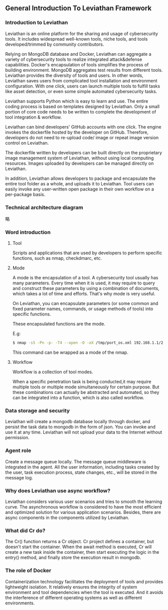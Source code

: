 ## General Introduction To Leviathan Framework

### Introduction to Leviathan

Leviathan is an online platform for the sharing and usage of cybersecurity tools. It includes widespread well-known tools, niche tools, and tools developed/trimmed by community contributors.

Relying on MongoDB database and Docker, Leviathan can aggregate a variety of cybersecurity tools to realize integrated attack&defense capabilities. Docker's encapsulation of tools simplifies the process of building environment. MongoDB aggregates test results from different tools. Leviathan provides the diversity of tools and users. In other words, Leviathan saves users from complicated tool installation and environment configuration. With one click, users can launch multiple tools to fulfill tasks like asset detection, or even some simple automated cybersecurity tasks.

Leviathan supports Python which is easy to learn and use. The entire coding process is based on templates designed by Leviathan. Only a small portion of core code needs to be written to complete the development of tool integration & workflow.

Leviathan can bind developers' GitHub accounts with one click. The engine invokes the dockerfile hosted by the developer on GitHub. Therefore, developers do not need to re-upload code/ image or repeat image version control on Leviathan.

The dockerfile written by developers can be built directly on the proprietary image management system of Leviathan, without using local computing resources. Images uploaded by developers can be managed directly on Leviathan.

In addition, Leviathan allows developers to package and encapsulate the entire tool folder as a whole, and uploads it to Leviathan. Tool users can easily invoke any user-written open package in their own workflow on a per-package basis.

### Technical architecture diagram

略

### Word introduction

1. Tool

   Scripts and applications that are used by developers to perform specific functions, such as nmap, checkdmarc, etc.

2. Mode

   A mode is the encapsulation of a tool. A cybersecurity tool usually has many parameters. Every time when it is used, it may require to query and construct these parameters by using a combination of documents, which takes a lot of time and efforts. That's why mode is very useful.

   On Leviathan, you can encapsulate parameters (or some common and fixed parameter names, commands, or usage methods of tools) into specific functions.

   These encapsulated functions are the mode.

   E.g:

   ```bash
   $ nmap -sS -Pn -p- -T4 --open -O -oX /tmp/port_os.xml 192.168.1.1/24
   ```

   This command can be wrapped as a mode of the nmap.

3. Workflow

   Workflow is a collection of tool modes.

   When a specific penetration task is being conducted,it may require multiple tools or multiple mode simultaneously for certain purpose. But these combinations can actually be abstracted and automated, so they can be integrated into a function, which is also called workflow.
   
### Data storage and security

Leviathan will create a mongodb database locally through docker, and persist the task data to mongodb in the form of json. You can invoke and use it at any time. Leviathan will not upload your data to the Internet without permission.

### Agent role

Create a message queue locally. The message queue middleware is integrated in the agent. All the user information, including tasks created by the user, task execution process, state changes, etc., will be stored in the message log. 

### Why does Leviathan use async workflow?

Leviathan considers various user scenarios and tries to smooth the learning curve. The asynchronous workflow is considered to have the most efficient and optimized solution for various application scenarios. Besides, there are async components in the components utilized by Leviathan.

### What did Cr do?

The Cr() function returns a Cr object. Cr project defines a container, but doesn't start the container. When the await method is executed, Cr will create a new task inside the container, then start executing the logic in the entry() method, and finally store the execution result in mongodb.

### The role of Docker

Containerization technology facilitates the deployment of tools and provides lightweight isolation. It relatively ensures the integrity of system environment and tool dependencies when the tool is executed. And it avoids the interference of different operating systems as well as different environments.
